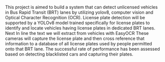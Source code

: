 This project is aimed to build a system that can detect unlicensed vehicles
in Bus Rapid Transit (BRT) lanes by utilizing yolov8, computer vision and
Optical Character Recognition (OCR). License plate detection will be
supported by a YOLOv8 model trained specifically for license plates to
identify and locate vehicles having license plates in dedicated BRT lanes.
Next In line the text we will extract from vehicles with EasyOCR These
cameras will capture the license plate and then cross reference that
information to a database of all license plates used by people permitted onto
that BRT lane. The successful rate of performance has been assessed based
on detecting blacklisted cars and capturing their plates.
